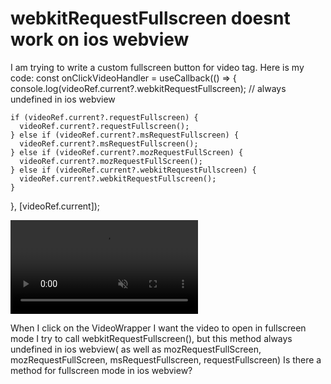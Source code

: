 
# webkitRequestFullscreen doesnt work on ios webview

I am trying to write a custom fullscreen button for video tag.
Here is my code:
const onClickVideoHandler = useCallback(() => {
    console.log(videoRef.current?.webkitRequestFullscreen); // always undefined in ios webview

    if (videoRef.current?.requestFullscreen) {
      videoRef.current?.requestFullscreen();
    } else if (videoRef.current?.msRequestFullscreen) {
      videoRef.current?.msRequestFullscreen();
    } else if (videoRef.current?.mozRequestFullScreen) {
      videoRef.current?.mozRequestFullScreen();
    } else if (videoRef.current?.webkitRequestFullscreen) {
      videoRef.current?.webkitRequestFullscreen();
    }
  }, [videoRef.current]);

<VideoWrapper onClick={onClickVideoHandler}>
  <video ref={videoRef} src={videoLink} muted={muted} controls={false} playsInline autoPlay loop onError={onErrorHandler} />
</VideoWrapper>

When I click on the VideoWrapper I want the video to open in fullscreen mode
I try to call webkitRequestFullscreen(), but this method always undefined in ios webview(
as well as mozRequestFullScreen, mozRequestFullScreen, msRequestFullscreen, requestFullscreen)
Is there a method for fullscreen mode in ios webview?

        